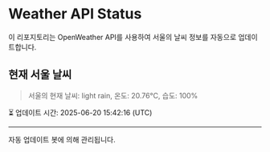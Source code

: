 
# Weather API Status

이 리포지토리는 OpenWeather API를 사용하여 서울의 날씨 정보를 자동으로 업데이트합니다.

## 현재 서울 날씨
> 서울의 현재 날씨: light rain, 온도: 20.76°C, 습도: 100%

⏳ 업데이트 시간: 2025-06-20 15:42:16 (UTC)

---
자동 업데이트 봇에 의해 관리됩니다.
